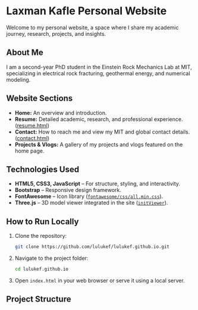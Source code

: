 # Laxman Kafle Personal Website

Welcome to my personal website, a space where I share my academic journey, research, projects, and insights.

## About Me
I am a second-year PhD student in the Einstein Rock Mechanics Lab at MIT, specializing in electrical rock fracturing, geothermal energy, and numerical modeling.

## Website Sections
- **Home:** An overview and introduction.
- **Resume:** Detailed academic, research, and professional experience. ([resume.html](resume.html))
- **Contact:** How to reach me and view my MIT and global contact details. ([contact.html](contact.html))
- **Projects & Vlogs:** A gallery of my projects and vlogs featured on the home page.

## Technologies Used
- **HTML5, CSS3, JavaScript** – For structure, styling, and interactivity.
- **Bootstrap** – Responsive design framework.
- **FontAwesome** – Icon library ([`fontawesome/css/all.min.css`](fontawesome/css/all.min.css)).
- **Three.js** – 3D model viewer integrated in the site ([`initViewer`](js/main.js)).

## How to Run Locally
1. Clone the repository:
    ```bash
    git clone https://github.com/lulukef/lulukef.github.io.git
    ```
2. Navigate to the project folder:
    ```bash
    cd lulukef.github.io
    ```
3. Open `index.html` in your web browser or serve it using a local server.

## Project Structure